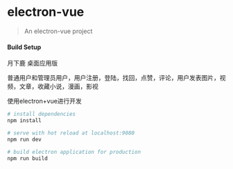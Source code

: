 # electron-vue

> An electron-vue project

#### Build Setup

月下鹿 桌面应用版

普通用户和管理员用户，用户注册，登陆，找回，点赞，评论，用户发表图片，视频，文章，收藏小说，漫画，影视

使用electron+vue进行开发

``` bash
# install dependencies
npm install

# serve with hot reload at localhost:9080
npm run dev

# build electron application for production
npm run build

```


